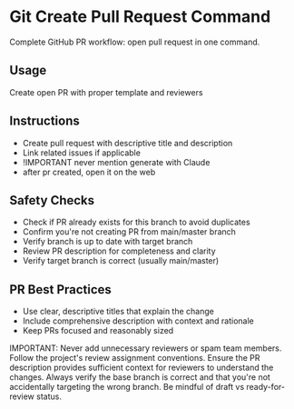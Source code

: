 # Git Create Pull Request Command
Complete GitHub PR workflow: open pull request in one command.

## Usage
Create open PR with proper template and reviewers

## Instructions
- Create pull request with descriptive title and description
- Link related issues if applicable
- !IMPORTANT never mention generate with Claude
- after pr created, open it on the web

## Safety Checks
- Check if PR already exists for this branch to avoid duplicates
- Confirm you're not creating PR from main/master branch
- Verify branch is up to date with target branch
- Review PR description for completeness and clarity
- Verify target branch is correct (usually main/master)

## PR Best Practices

- Use clear, descriptive titles that explain the change
- Include comprehensive description with context and rationale
- Keep PRs focused and reasonably sized

IMPORTANT: Never add unnecessary reviewers or spam team members. Follow the project's review assignment conventions. Ensure the PR description provides sufficient context for reviewers to understand the changes.
Always verify the base branch is correct and that you're not accidentally targeting the wrong branch. Be mindful of draft vs ready-for-review status.
